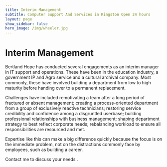 ```yaml
---
title: Interim Management
subtitle: Computer Support And Services in Kingston Open 24 hours
layout: page
show_sidebar: false
hero_image: /img/wheeler.jpg
---
```


# Interim Management

Bertland Hope has conducted several engagements as an interim manager in IT support and operations. These have been in the education industry, a government IP and Agro service and a cultural archival company. Most commonly, these have involved building a department from low to high maturity before handing over to a permanent replacement.

Challenges have included remotivating a team after a long period of fractured or absent management; creating a process-oriented department from a group of exclusively reactive technicians; restoring service credibility and confidence among a disgruntled userbase; building professional relationships with business management; shaping department strategy to best reflect corporate needs; rebalancing workload to ensure all responsibilities are resourced and met.

Expertise like this can make a big difference quickly because the focus is on the immediate problem, not on the distractions commonly face by employees, such as building a career. 

Contact me to discuss your needs .

